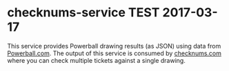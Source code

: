 # checknums-service TEST 2017-03-17

This service provides Powerball drawing results (as JSON) using data from [Powerball.com](http://powerball.com). The output of this service is consumed by [checknums.com](https://checknums.com) where you can check multiple tickets against a single drawing.